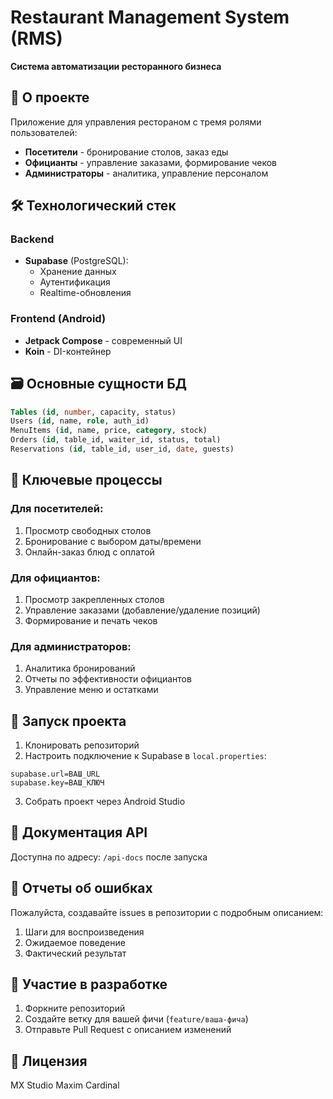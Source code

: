 # Restaurant Management System (RMS)  
**Система автоматизации ресторанного бизнеса**  

## 📌 О проекте  
Приложение для управления рестораном с тремя ролями пользователей:  
- **Посетители** - бронирование столов, заказ еды  
- **Официанты** - управление заказами, формирование чеков  
- **Администраторы** - аналитика, управление персоналом  

## 🛠 Технологический стек  
### Backend  
- **Supabase** (PostgreSQL):  
  - Хранение данных  
  - Аутентификация  
  - Realtime-обновления  

### Frontend (Android)  
- **Jetpack Compose** - современный UI  
- **Koin** - DI-контейнер  

## 🗃 Основные сущности БД  
```sql
Tables (id, number, capacity, status)  
Users (id, name, role, auth_id)  
MenuItems (id, name, price, category, stock)  
Orders (id, table_id, waiter_id, status, total)  
Reservations (id, table_id, user_id, date, guests)  
```

## 🔄 Ключевые процессы  
### Для посетителей:  
1. Просмотр свободных столов  
2. Бронирование с выбором даты/времени  
3. Онлайн-заказ блюд с оплатой  

### Для официантов:  
1. Просмотр закрепленных столов  
2. Управление заказами (добавление/удаление позиций)  
3. Формирование и печать чеков  

### Для администраторов:  
1. Аналитика бронирований  
2. Отчеты по эффективности официантов  
3. Управление меню и остатками  

## 🚀 Запуск проекта  
1. Клонировать репозиторий  
2. Настроить подключение к Supabase в `local.properties`:  
```
supabase.url=ВАШ_URL  
supabase.key=ВАШ_КЛЮЧ  
```
3. Собрать проект через Android Studio  

## 📄 Документация API  
Доступна по адресу: `/api-docs` после запуска  

## 🐛 Отчеты об ошибках  
Пожалуйста, создавайте issues в репозитории с подробным описанием:  
1. Шаги для воспроизведения  
2. Ожидаемое поведение  
3. Фактический результат  

## 🤝 Участие в разработке  
1. Форкните репозиторий  
2. Создайте ветку для вашей фичи (`feature/ваша-фича`)  
3. Отправьте Pull Request с описанием изменений  

## 📜 Лицензия  
MX Studio Maxim Cardinal
